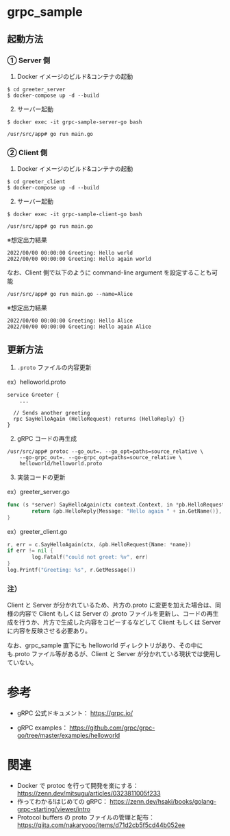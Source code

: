 # grpc_sample

## 起動方法

### ① Server 側

1. Docker イメージのビルド&コンテナの起動

```
$ cd greeter_server
$ docker-compose up -d --build
```

2. サーバー起動

```
$ docker exec -it grpc-sample-server-go bash
```

```
/usr/src/app# go run main.go
```

### ② Client 側

1. Docker イメージのビルド&コンテナの起動

```
$ cd greeter_client
$ docker-compose up -d --build
```

2. サーバー起動

```
$ docker exec -it grpc-sample-client-go bash
```

```
/usr/src/app# go run main.go
```

※想定出力結果

```
2022/00/00 00:00:00 Greeting: Hello world
2022/00/00 00:00:00 Greeting: Hello again world
```

なお、Client 側で以下のように command-line argument を設定することも可能

```
/usr/src/app# go run main.go --name=Alice
```

※想定出力結果

```
2022/00/00 00:00:00 Greeting: Hello Alice
2022/00/00 00:00:00 Greeting: Hello again Alice
```

## 更新方法

1. `.proto` ファイルの内容更新

ex）helloworld.proto

```
service Greeter {
    ...

  // Sends another greeting
  rpc SayHelloAgain (HelloRequest) returns (HelloReply) {}
}
```

2. gRPC コードの再生成

```
/usr/src/app# protoc --go_out=. --go_opt=paths=source_relative \
    --go-grpc_out=. --go-grpc_opt=paths=source_relative \
    helloworld/helloworld.proto
```

3. 実装コードの更新

ex）greeter_server.go

```go
func (s *server) SayHelloAgain(ctx context.Context, in *pb.HelloRequest) (*pb.HelloReply, error) {
        return &pb.HelloReply{Message: "Hello again " + in.GetName()}, nil
}
```

ex）greeter_client.go

```go
r, err = c.SayHelloAgain(ctx, &pb.HelloRequest{Name: *name})
if err != nil {
        log.Fatalf("could not greet: %v", err)
}
log.Printf("Greeting: %s", r.GetMessage())
```

### 注）

Client と Server が分かれているため、片方の.proto に変更を加えた場合は、同様の内容で Client もしくは Server の .proto ファイルを更新し、コードの再生成を行うか、片方で生成した内容をコピーするなどして Client もしくは Server に内容を反映させる必要あり。

なお、grpc_sample 直下にも helloworld ディレクトリがあり、その中にも.proto ファイル等があるが、Client と Server が分かれている現状では使用していない。

# 参考

- gRPC 公式ドキュメント：
  https://grpc.io/

- gRPC examples：
  https://github.com/grpc/grpc-go/tree/master/examples/helloworld

# 関連

- Docker で protoc を行って開発を楽にする：
  https://zenn.dev/mitsugu/articles/0323811005f233
- 作ってわかる!はじめての gRPC：
  https://zenn.dev/hsaki/books/golang-grpc-starting/viewer/intro
- Protocol buffers の proto ファイルの管理と配布：
  https://qiita.com/nakaryooo/items/d71d2cb5f5cd44b052ee
